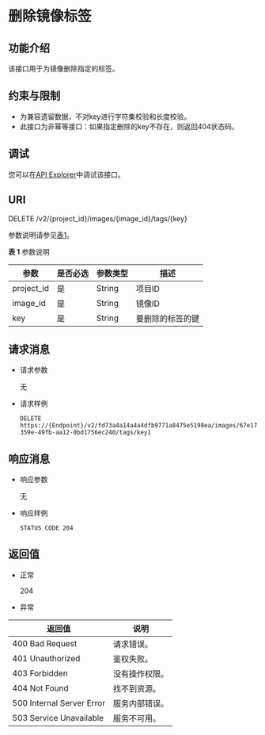 # 删除镜像标签<a name="ims_03_0619"></a>

## 功能介绍<a name="section59308875183714"></a>

该接口用于为镜像删除指定的标签。

## 约束与限制<a name="section18061938183714"></a>

-   为兼容遗留数据，不对key进行字符集校验和长度校验。
-   此接口为非幂等接口：如果指定删除的key不存在，则返回404状态码。

## 调试<a name="section44686511322"></a>

您可以在[API Explorer](https://apiexplorer.developer.huaweicloud.com/apiexplorer/doc?locale=zh-cn&consoleCurrentProductId=ims&consoleCurrentProductshort=&product=IMS&api=DeleteImageTag)中调试该接口。

## URI<a name="section5580419183714"></a>

DELETE /v2/\{project\_id\}/images/\{image\_id\}/tags/\{key\}

参数说明请参见[表1](#table33665774183714)。

**表 1**  参数说明

|参数|是否必选|参数类型|描述|
|--|--|--|--|
|project_id|是|String|项目ID|
|image_id|是|String|镜像ID|
|key|是|String|要删除的标签的键|


## 请求消息<a name="section55965548183714"></a>

-   请求参数

    无

-   请求样例

    ```
    DELETE https://{Endpoint}/v2/fd73a4a14a4a4dfb9771a8475e5198ea/images/67e17426-359e-49fb-aa12-0bd1756ec240/tags/key1
    ```


## 响应消息<a name="section37371032183714"></a>

-   响应参数

    无

-   响应样例

    ```
    STATUS CODE 204
    ```


## 返回值<a name="section64392887183714"></a>

-   正常

    204

-   异常

|返回值|说明|
|--|--|
|400 Bad Request|请求错误。|
|401 Unauthorized|鉴权失败。|
|403 Forbidden|没有操作权限。|
|404 Not Found|找不到资源。|
|500 Internal Server Error|服务内部错误。|
|503 Service Unavailable|服务不可用。|



